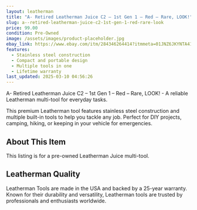 ```yaml
---
layout: leatherman
title: "A- Retired Leatherman Juice C2 – 1st Gen 1 – Red – Rare, LOOK!"
slug: a--retired-leatherman-juice-c2-1st-gen-1-red-rare-look
price: 99.00
condition: Pre-Owned
image: /assets/images/product-placeholder.jpg
ebay_link: https://www.ebay.com/itm/284346264414?itmmeta=01JNZ6JKYNTA41YDMJ3WDQ15WD&hash=item42345bab5e:g:50QAAOSwSaZjHqOz&itmprp=enc%3AAQAKAAAA4FkggFvd1GGDu0w3yXCmi1dbYFwFFqOhcenW8OBN0j5iU8nQjdMEFozMAasvHD8mathqUhoyP%2FieaDMbq349LP8Z33%2BH0Du1hM1rnRybh6PcgFeboKY5%2B9OR8%2BeagyrdPQS2mhxzPDUNGzSqSmrzyW4ESU3MwoPE%2BS81nRdc2mSb3afSo1bKZ7RUEZ5TaBNg0aKtkfO9538%2B27ndO7ud%2Bj42AN9TGETcYtncBAyTOAJPO9iPakHsC27KjF4WnM5F3cj2Nma3pKy5%2BhbFESA%2FR%2B47Hwd3qn46PuxdcPuBtD9v%7Ctkp%3ABk9SR7y_yuavZQ
features:
  - Stainless steel construction
  - Compact and portable design
  - Multiple tools in one
  - Lifetime warranty
last_updated: 2025-03-10 04:56:26
---
```


A- Retired Leatherman Juice C2 – 1st Gen 1 – Red – Rare, LOOK! - A reliable Leatherman multi-tool for everyday tasks.

This premium Leatherman tool features stainless steel construction and multiple built-in tools to help you tackle any job. Perfect for DIY projects, camping, hiking, or keeping in your vehicle for emergencies.

## About This Item

This listing is for a pre-owned Leatherman Juice multi-tool.

## Leatherman Quality

Leatherman Tools are made in the USA and backed by a 25-year warranty. Known for their durability and versatility, Leatherman tools are trusted by professionals and enthusiasts worldwide.

